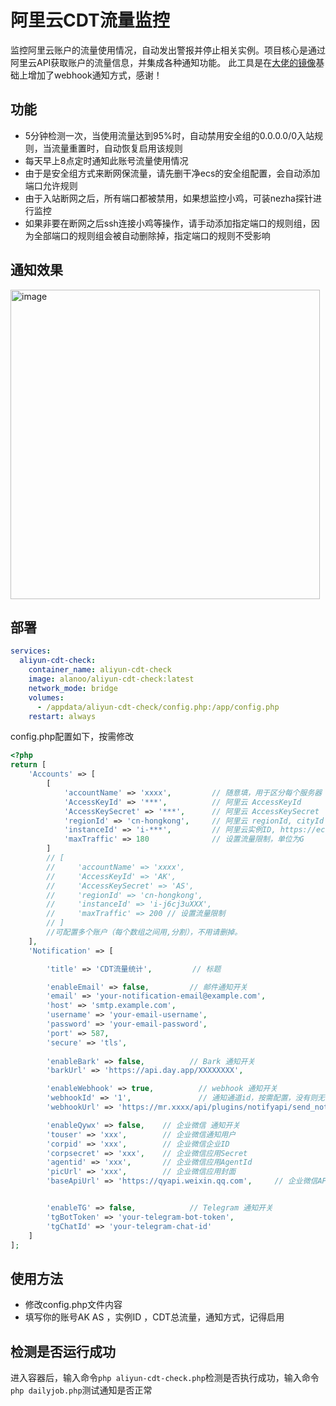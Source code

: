 # 阿里云CDT流量监控
监控阿里云账户的流量使用情况，自动发出警报并停止相关实例。项目核心是通过阿里云API获取账户的流量信息，并集成各种通知功能。
此工具是在[大佬的镜像](https://hostloc.com/thread-1345929-1-1.html)基础上增加了webhook通知方式，感谢！

## 功能
- 5分钟检测一次，当使用流量达到95%时，自动禁用安全组的0.0.0.0/0入站规则，当流量重置时，自动恢复启用该规则
- 每天早上8点定时通知此账号流量使用情况
- 由于是安全组方式来断网保流量，请先删干净ecs的安全组配置，会自动添加端口允许规则
- 由于入站断网之后，所有端口都被禁用，如果想监控小鸡，可装nezha探针进行监控
- 如果非要在断网之后ssh连接小鸡等操作，请手动添加指定端口的规则组，因为全部端口的规则组会被自动删除掉，指定端口的规则不受影响

## 通知效果
<img width="495" alt="image" src="https://github.com/user-attachments/assets/74bbc48e-5cc6-4f2c-81d7-8d94fa282956">


## 部署
```yaml
services:
  aliyun-cdt-check:
    container_name: aliyun-cdt-check
    image: alanoo/aliyun-cdt-check:latest
    network_mode: bridge
    volumes:
      - /appdata/aliyun-cdt-check/config.php:/app/config.php
    restart: always
```
config.php配置如下，按需修改
```php
<?php
return [
    'Accounts' => [
        [
            'accountName' => 'xxxx',         // 随意填，用于区分每个服务器
            'AccessKeyId' => '***',          // 阿里云 AccessKeyId
            'AccessKeySecret' => '***',      // 阿里云 AccessKeySecret
            'regionId' => 'cn-hongkong',     // 阿里云 regionId, cityId 请参考 https://help.aliyun.com/document_detail/40654.html
            'instanceId' => 'i-***',         // 阿里云实例ID, https://ecs.console.aliyun.com/server/region/cn-hongkong?accounttraceid#/ 查看
            'maxTraffic' => 180              // 设置流量限制，单位为G
        ]
        // [
        //     'accountName' => 'xxxx',
        //     'AccessKeyId' => 'AK',
        //     'AccessKeySecret' => 'AS',
        //     'regionId' => 'cn-hongkong',
        //     'instanceId' => 'i-j6cj3uXXX',
        //     'maxTraffic' => 200 // 设置流量限制
        // ]
		//可配置多个账户（每个数组之间用,分割），不用请删掉。
    ],
    'Notification' => [

        'title' => 'CDT流量统计',         // 标题

        'enableEmail' => false,         // 邮件通知开关
        'email' => 'your-notification-email@example.com',
        'host' => 'smtp.example.com',
        'username' => 'your-email-username',
        'password' => 'your-email-password',
        'port' => 587,
        'secure' => 'tls',
       
        'enableBark' => false,          // Bark 通知开关
        'barkUrl' => 'https://api.day.app/XXXXXXXX', 

        'enableWebhook' => true,          // webhook 通知开关
        'webhookId' => '1',               // 通知通道id，按需配置，没有则无需修改
        'webhookUrl' => 'https://mr.xxxx/api/plugins/notifyapi/send_notify?&access_key=xxxxxxx', 

        'enableQywx' => false,    // 企业微信 通知开关
        'touser' => 'xxx',        // 企业微信通知用户
        'corpid' => 'xxx',        // 企业微信企业ID
        'corpsecret' => 'xxx',    // 企业微信应用Secret
        'agentid' => 'xxx',       // 企业微信应用AgentId
        'picUrl' => 'xxx',        // 企业微信应用封面
        'baseApiUrl' => 'https://qyapi.weixin.qq.com',     // 企业微信API地址，如有代理填代理地址，默认：https://qyapi.weixin.qq.com


        'enableTG' => false,            // Telegram 通知开关
        'tgBotToken' => 'your-telegram-bot-token',
        'tgChatId' => 'your-telegram-chat-id'
    ]
];
```


## 使用方法
- 修改config.php文件内容
- 填写你的账号AK AS ，实例ID ，CDT总流量，通知方式，记得启用

## 检测是否运行成功
进入容器后，输入命令`php aliyun-cdt-check.php`检测是否执行成功，输入命令`php dailyjob.php`测试通知是否正常
